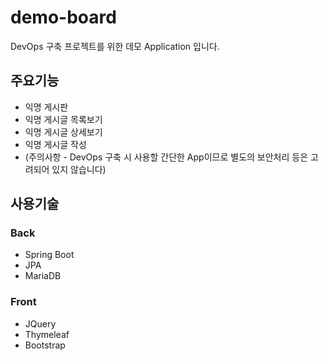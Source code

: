 # demo-board
DevOps 구축 프로젝트를 위한 데모 Application 입니다.

## 주요기능
* 익명 게시판
* 익명 게시글 목록보기
* 익명 게시글 상세보기
* 익명 게시글 작성
* (주의사항 - DevOps 구축 시 사용할 간단한 App이므로 별도의 보안처리 등은 고려되어 있지 않습니다)



## 사용기술
### Back
* Spring Boot
* JPA
* MariaDB

### Front
* JQuery
* Thymeleaf
* Bootstrap
